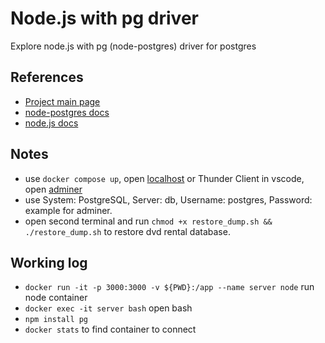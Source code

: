 
# Node.js with pg driver
Explore node.js  with pg (node-postgres) driver for postgres

## References
- [Project main page](https://github.com/IDriuk/playground)
- [node-postgres docs](https://node-postgres.com/)
- [node.js docs](https://nodejs.org/en/learn/getting-started/introduction-to-nodejs)

## Notes
- use ```docker compose up```, open [localhost](http://localhost:3000/) or Thunder Client in vscode, open [adminer](http://localhost:8080/)
- use System: PostgreSQL, Server: db, Username: postgres, Password: example for adminer.
- open second terminal and run ```chmod +x restore_dump.sh && ./restore_dump.sh``` to restore dvd rental database.

## Working log
- ```docker run -it -p 3000:3000 -v ${PWD}:/app --name server node``` run node container
- ```docker exec -it server bash``` open bash 
- ```npm install pg```
- ```docker stats``` to find container to connect